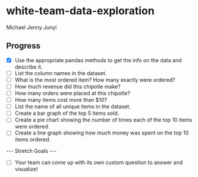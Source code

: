 # white-team-data-exploration
Michael
Jenny
Junyi

## Progress

- [x] Use the appropriate pandas methods to get the info on the data and describe it.
- [ ] List the column names in the dataset.
- [ ] What is the most ordered item? How many exactly were ordered?
- [ ] How much revenue did this chipotle make?
- [ ] How many orders were placed at this chipotle?
- [ ] How many items cost more than $10?
- [ ] List the name of all unique items in the dataset.
- [ ] Create a bar graph of the top 5 items sold.
- [ ] Create a pie chart showing the number of times each of the top 10 items were ordered.
- [ ] Create a line graph showing how much money was spent on the top 10 items ordered.

--- Stretch Goals ---

- [ ] Your team can come up with its own custom question to answer and visualize!
